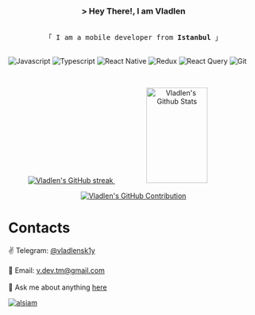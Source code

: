<!-- Intro  -->
<h3 align="center">
        &gt; Hey There!, I am
                <b>Vladlen</b>
        
</h3>


<p align="center"> 
  <samp>
    <br>
    「 I am a mobile developer from <b>Istanbul</b> 」
    <br>
    <br>
  </samp>
</p>

<p align="center">

![Javascript](https://img.shields.io/badge/Javascript-F0DB4F?style=for-the-badge&labelColor=black&logo=javascript&logoColor=F0DB4F)
![Typescript](https://img.shields.io/badge/Typescript-007acc?style=for-the-badge&labelColor=black&logo=typescript&logoColor=007acc)
![React Native](https://img.shields.io/badge/React_Native-20232A?style=for-the-badge&logo=react&logoColor=61DAFB)
![Redux](https://img.shields.io/badge/Redux-593D88?style=for-the-badge&logo=redux&logoColor=white)
![React Query](https://img.shields.io/badge/-React_Query-FF4154?style=for-the-badge&logo=react%20query&logoColor=white)
![Git](https://img.shields.io/badge/Git-F05032?style=for-the-badge&logo=git&logoColor=white)

</p>
<br />

<p align="center">
  <a href="https://github.com/alsiam">
    <img src="https://github-readme-streak-stats.herokuapp.com/?user=vladlenskiy&theme=radical&border=7F3FBF&background=0D1117" alt="Vladlen's GitHub streak"/>
  </a>
    <a href="https://github.com/vladlenskiy"><img alt="Vladlen's Github Stats" src="https://denvercoder1-github-readme-stats.vercel.app/api?username=vladlenskiy&show_icons=true&count_private=true&theme=react&border_color=7F3FBF&bg_color=0D1117&title_color=F85D7F&icon_color=F8D866" height="192px" width="49.5%"/></a>
</p>

<p align="center">
  <a href="https://github.com/alsiam">
    <img src="https://github-profile-summary-cards.vercel.app/api/cards/profile-details?username=vladlenskiy&theme=radical" alt="Vladlen's GitHub Contribution"/>
  </a>
</p>


<!-- About Section -->
 # Contacts
<p>
  
 ✌️  Telegram: [@vladlensk1y](https://t.me/vladlensk1y)<br/><br/>
 📧  Email: v.dev.tm@gmail.com<br/><br/>
 💬  Ask me about anything [here](https://github.com/vladlenskiy/vladlenskiy/issues)
</p>
<a href="https://linkedin.com/in/al-siam" target="_blank">
  <img src="https://img.shields.io/badge/LinkedIn-0077B5?style=for-the-badge&logo=linkedin&logoColor=white" alt="alsiam"/>
 </a>
<!-- About Section -->

